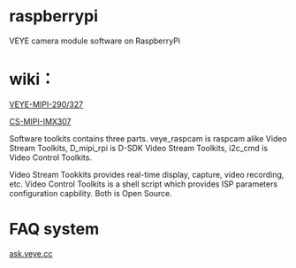 # raspberrypi
VEYE camera module software on RaspberryPi

# wiki：
[VEYE-MIPI-290/327](http://wiki.veye.cc/index.php/VEYE-MIPI-290/327_index)

[CS-MIPI-IMX307](http://wiki.veye.cc/index.php/CS-MIPI-IMX307_STARVIS_Module_index)

Software toolkits contains three parts. veye_raspcam is raspcam alike Video Stream Toolkits, D_mipi_rpi is D-SDK Video Stream Toolkits, i2c_cmd is Video Control Toolkits.

Video Stream Tookkits provides real-time display, capture, video recording, etc.
Video Control Toolkits is a shell script which provides ISP parameters configuration capbility.
Both is Open Source.

# FAQ system
[ask.veye.cc](http://ask.veye.cc)



